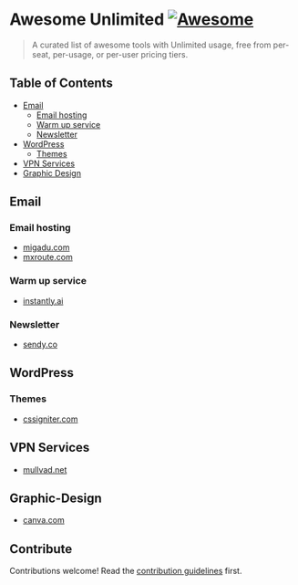
# Awesome Unlimited [![Awesome](https://awesome.re/badge.svg)](https://awesome.re)

> A curated list of awesome tools with Unlimited usage, free from per-seat, per-usage, or per-user pricing tiers.


## Table of Contents

- [Email](#email)
	- [Email hosting](#Email-hosting)
   	- [Warm up service](#Warm-up-service)
   	- [Newsletter](#Newsletter)
- [WordPress](#WordPress) 
  	- [Themes](#Themes)
- [VPN Services](#VPN-Services)
- [Graphic Design](#Graphic-Design)

## Email

### Email hosting

- [migadu.com](https://www.migadu.com/)
- [mxroute.com](https://mxroute.com/)

### Warm up service

- [instantly.ai](https://instantly.ai/)

### Newsletter

- [sendy.co](https://sendy.co/)

## WordPress

### Themes
- [cssigniter.com](https://www.cssigniter.com/)

## VPN Services

- [mullvad.net](https://mullvad.net/en)

## Graphic-Design

- [canva.com](https://www.canva.com/)



## Contribute

Contributions welcome! Read the [contribution guidelines](contributing.md) first.
